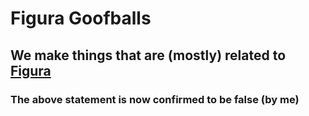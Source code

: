 # Figura Goofballs
## We make things that are (mostly) related to [Figura](https://figuramc.org/)
### The above statement is now confirmed to be false (by me)
